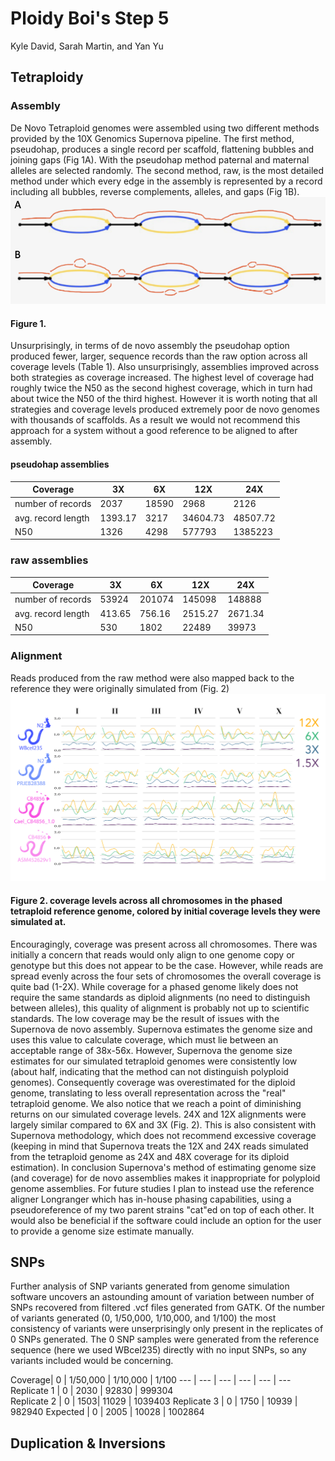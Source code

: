 # Ploidy Boi's Step 5

Kyle David, Sarah Martin, and Yan Yu

## Tetraploidy
### Assembly 
De Novo Tetraploid genomes were assembled using two different methods provided by the 10X Genomics Supernova pipeline. The first method, pseudohap, produces a single record per scaffold, flattening bubbles and joining gaps (Fig 1A). With the pseudohap method paternal and maternal alleles are selected randomly. The second method, raw, is the most detailed method under which every edge in the assembly is represented by a record including all bubbles, reverse complements, alleles, and gaps (Fig 1B).     
![Figure 1](figures/step5/Fig1.png)
#### Figure 1.

Unsurprisingly, in terms of de novo assembly the pseudohap option produced fewer, larger, sequence records than the raw option across all coverage levels (Table 1). Also unsurprisingly, assemblies improved across both strategies as coverage increased. The highest level of coverage had roughly twice the N50 as the second highest coverage, which in turn had about twice the N50 of the third highest. However it is worth noting that all strategies and coverage levels produced extremely poor de novo genomes with thousands of scaffolds. As a result we would not recommend this approach for a system without a good reference to be aligned to after assembly.

#### pseudohap assemblies    
 Coverage| 3X  | 6X  | 12X  | 24X 
--- | --- | --- | --- | ---
number of records | 2037 | 18590 | 2968 | 2126  
avg. record length | 1393.17 | 3217| 34604.73 | 48507.72 
N50 | 1326 | 4298 | 577793 | 1385223
### raw assemblies
 Coverage| 3X  | 6X  | 12X  | 24X 
--- | --- | --- | --- | ---
number of records | 53924 | 201074 | 145098 | 148888  
avg. record length | 413.65 | 756.16| 2515.27 | 2671.34
N50 | 530 | 1802 | 22489 | 39973

### Alignment
Reads produced from the raw method were also mapped back to the reference they were originally simulated from (Fig. 2)     
![Figure 2](figures/step5/Fig2.png)   
#### Figure 2. coverage levels across all chromosomes in the phased tetraploid reference genome, colored by initial coverage levels they were simulated at.       

Encouragingly, coverage was present across all chromosomes. There was initially a concern that reads would only align to one genome copy or genotype but this does not appear to be the case. However, while reads are spread evenly across the four sets of chromosomes the overall coverage is quite bad (1-2X). While coverage for a phased genome likely does not require the same standards as diploid alignments (no need to distinguish between alleles), this quality of alignment is probably not up to scientific standards. The low coverage may be the result of issues with the Supernova de novo assembly. Supernova estimates the genome size and uses this value to calculate coverage, which must lie between an acceptable range of 38x-56x. However, Supernova the genome size estimates for our simulated tetraploid genomes were consistently low (about half, indicating that the method can not distinguish polyploid genomes). Consequently coverage was overestimated for the diploid genome, translating to less overall representation across the "real" tetraploid genome. We also notice that we reach a point of diminishing returns on our simulated coverage levels. 24X and 12X alignments were largely similar compared to 6X and 3X (Fig. 2). This is also consistent with Supernova methodology, which does not recommend excessive coverage (keeping in mind that Supernova treats the 12X and 24X reads simulated from the tetraploid genome as 24X and 48X coverage for its diploid estimation).
In conclusion Supernova's method of estimating genome size (and coverage) for de novo assemblies makes it inappropriate for polyploid genome assemblies. For future studies I plan to instead use the reference aligner Longranger which has in-house phasing capabilities, using a pseudoreference of my two parent strains "cat"ed on top of each other. It would also be beneficial if the software could include an option for the user to provide a genome size estimate manually.

## SNPs
Further analysis of SNP variants generated from genome simulation software uncovers an astounding amount of variation between number of SNPs recovered from filtered .vcf files generated from GATK. Of the number of variants generated (0, 1/50,000, 1/10,000, and 1/100) the most consistency of variants were unserprisingly only present in the replicates of 0 SNPs generated. The 0 SNP samples were generated from the reference sequence (here we used WBcel235) directly with no input SNPs, so any variants included would be concerning. 

Coverage| 0  | 1/50,000  | 1/10,000  | 1/100 
--- | --- | --- | --- | --- | ---
Replicate 1 | 0 | 2030 | 92830 | 999304   
Replicate 2 | 0 | 1503| 11029 | 1039403
Replicate 3 | 0 | 1750 | 10939 | 982940
Expected | 0 | 2005 | 10028 | 1002864

## Duplication & Inversions
